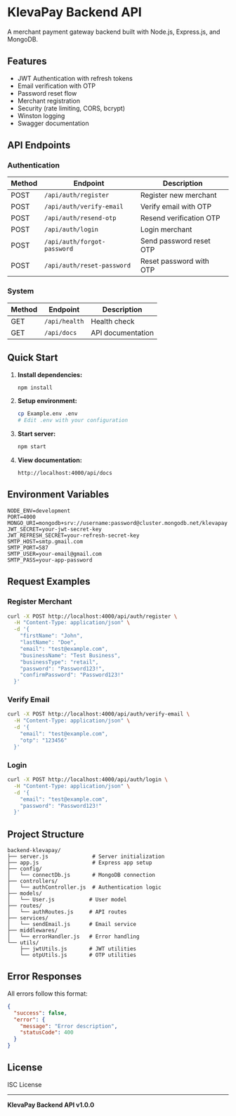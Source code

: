 # KlevaPay Backend API

A merchant payment gateway backend built with Node.js, Express.js, and MongoDB.

## Features

- JWT Authentication with refresh tokens
- Email verification with OTP
- Password reset flow
- Merchant registration
- Security (rate limiting, CORS, bcrypt)
- Winston logging
- Swagger documentation

## API Endpoints

### Authentication

| Method | Endpoint | Description |
|--------|----------|-------------|
| POST | `/api/auth/register` | Register new merchant |
| POST | `/api/auth/verify-email` | Verify email with OTP |
| POST | `/api/auth/resend-otp` | Resend verification OTP |
| POST | `/api/auth/login` | Login merchant |
| POST | `/api/auth/forgot-password` | Send password reset OTP |
| POST | `/api/auth/reset-password` | Reset password with OTP |

### System

| Method | Endpoint | Description |
|--------|----------|-------------|
| GET | `/api/health` | Health check |
| GET | `/api/docs` | API documentation |

## Quick Start

1. **Install dependencies:**
   ```bash
   npm install
   ```

2. **Setup environment:**
   ```bash
   cp Example.env .env
   # Edit .env with your configuration
   ```

3. **Start server:**
   ```bash
   npm start
   ```

4. **View documentation:**
   ```
   http://localhost:4000/api/docs
   ```

## Environment Variables

```env
NODE_ENV=development
PORT=4000
MONGO_URI=mongodb+srv://username:password@cluster.mongodb.net/klevapay
JWT_SECRET=your-jwt-secret-key
JWT_REFRESH_SECRET=your-refresh-secret-key
SMTP_HOST=smtp.gmail.com
SMTP_PORT=587
SMTP_USER=your-email@gmail.com
SMTP_PASS=your-app-password
```

## Request Examples

### Register Merchant
```bash
curl -X POST http://localhost:4000/api/auth/register \
  -H "Content-Type: application/json" \
  -d '{
    "firstName": "John",
    "lastName": "Doe", 
    "email": "test@example.com",
    "businessName": "Test Business",
    "businessType": "retail",
    "password": "Password123!",
    "confirmPassword": "Password123!"
  }'
```

### Verify Email
```bash
curl -X POST http://localhost:4000/api/auth/verify-email \
  -H "Content-Type: application/json" \
  -d '{
    "email": "test@example.com",
    "otp": "123456"
  }'
```

### Login
```bash
curl -X POST http://localhost:4000/api/auth/login \
  -H "Content-Type: application/json" \
  -d '{
    "email": "test@example.com",
    "password": "Password123!"
  }'
```

## Project Structure

```
backend-klevapay/
├── server.js              # Server initialization
├── app.js                 # Express app setup
├── config/
│   └── connectDb.js       # MongoDB connection
├── controllers/
│   └── authController.js  # Authentication logic
├── models/
│   └── User.js           # User model
├── routes/
│   └── authRoutes.js     # API routes
├── services/
│   └── sendEmail.js      # Email service
├── middlewares/
│   └── errorHandler.js   # Error handling
└── utils/
    ├── jwtUtils.js       # JWT utilities
    └── otpUtils.js       # OTP utilities
```

## Error Responses

All errors follow this format:
```json
{
  "success": false,
  "error": {
    "message": "Error description",
    "statusCode": 400
  }
}
```

## License

ISC License

---

**KlevaPay Backend API v1.0.0**